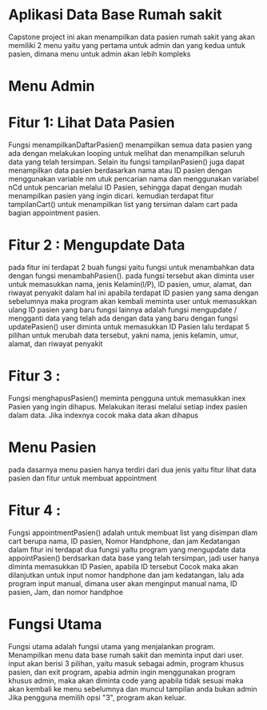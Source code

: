 # Aplikasi Data Base Rumah sakit
Capstone project ini akan menampilkan data pasien rumah sakit yang akan memiliki 2 menu yaitu yang pertama untuk admin dan yang kedua untuk pasien, dimana menu untuk admin akan lebih kompleks
# Menu Admin
# Fitur 1: Lihat Data Pasien
Fungsi menampilkanDaftarPasien() menampilkan semua data pasien yang ada dengan melakukan looping untuk melihat dan menampilkan seluruh data yang telah tersimpan.
Selain itu fungsi tampilanPasien() juga dapat menampilkan data pasien berdasarkan nama atau ID pasien  dengan menggunakan variable nm utuk pencarian nama
dan menggunakan variabel nCd untuk pencarian melalui ID Pasien, sehingga dapat dengan mudah menampilkan pasien yang ingin dicari.
kemudian terdapat fitur tampilanCart() untuk menampilkan list yang tersiman dalam cart pada bagian appointment pasien.

# Fitur 2 : Mengupdate Data
pada fitur ini terdapat 2 buah fungsi yaitu fungsi untuk menambahkan data dengan fungsi menambahPasien().
pada fungsi tersebut akan diminta user untuk memasukkan nama, jenis Kelamin(l/P), ID pasien, umur, alamat, dan  riwayat penyakit
dalam hal ini apabila terdapat ID pasien yang sama dengan sebelumnya maka program akan kembali meminta user untuk memasukkan ulang ID pasien yang baru
fungsi lainnya adalah fungsi mengupdate / mengganti data yang telah ada dengan data yang baru  dengan fungsi updatePasien()
user diminta untuk memasukkan ID Pasien lalu terdapat 5 pilihan untuk merubah data tersebut, yakni nama, jenis kelamin, umur, alamat, dan riwayat penyakit

# Fitur 3 :
Fungsi menghapusPasien() meminta pengguna untuk memasukkan inex Pasien yang ingin dihapus.
Melakukan iterasi melalui setiap index pasien dalam data.
Jika indexnya cocok maka data akan dihapus

# Menu Pasien
pada dasarnya menu pasien hanya terdiri dari dua jenis yaitu fitur lihat data pasien dan fitur untuk membuat appointment

# Fitur 4 :
Fungsi appointmentPasien() adalah untuk membuat list yang disimpan dlam cart berupa nama, ID pasien, Nomor Handphone, dan jam Kedatangan
dalam fitur ini terdapat dua fungsi yaitu program yang mengupdate data appointPasien() berdsarkan data base yang telah tersimpan, jadi user hanya diminta memasukkan ID Pasien,
apabila ID tersebut Cocok maka akan dilanjutkan untuk input nomor handphone dan jam kedatangan, lalu ada program input manual, dimana user akan menginput manual nama, ID pasien, Jam, dan nomor handphoe

# Fungsi Utama 
Fungsi utama adalah fungsi utama yang menjalankan program.
Menampilkan menu data base rumah sakit dan meminta input dari user. input akan berisi 3 pilihan, yaitu masuk sebagai admin, program khusus pasien, dan exit program,
apabia admin ingin menggunakan program khusus admin, maka akan diminta code yang apabila tidak sesuai maka akan kembali ke menu sebelumnya dan muncul tampilan anda bukan admin
Jika pengguna memilih opsi "3", program akan keluar.




